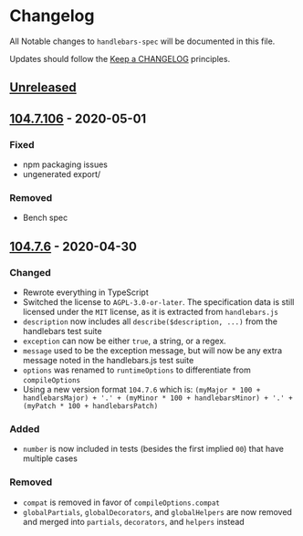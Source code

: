 # Changelog

All Notable changes to `handlebars-spec` will be documented in this file.

Updates should follow the [Keep a CHANGELOG](http://keepachangelog.com/) principles.

## [Unreleased]

## [104.7.106] - 2020-05-01

### Fixed
- npm packaging issues
- ungenerated export/

### Removed
- Bench spec

## [104.7.6] - 2020-04-30

### Changed
- Rewrote everything in TypeScript
- Switched the license to `AGPL-3.0-or-later`. The specification data is still licensed under the `MIT` license, as it is extracted from `handlebars.js`
- `description` now includes all `describe($description, ...)` from the handlebars test suite
- `exception` can now be either `true`, a string, or a regex.
- `message` used to be the exception message, but will now be any extra message noted in the handlebars.js test suite
- `options` was renamed to `runtimeOptions` to differentiate from `compileOptions`
- Using a new version format `104.7.6` which is: `(myMajor * 100 + handlebarsMajor) + '.' + (myMinor * 100 + handlebarsMinor) + '.' + (myPatch * 100 + handlebarsPatch)`

### Added
- `number` is now included in tests (besides the first implied `00`) that have multiple cases

### Removed
- `compat` is removed in favor of `compileOptions.compat`
- `globalPartials`, `globalDecorators`, and `globalHelpers` are now removed and merged into
  `partials`, `decorators`, and `helpers` instead

[Unreleased]: https://github.com/jbboehr/handlebars-spec/compare/v104.7.106...HEAD
[104.7.106]: https://github.com/jbboehr/handlebars-spec/compare/v104.7.6...v104.7.106
[104.7.6]: https://github.com/jbboehr/handlebars-spec/compare/v4.0.5-p1...v104.7.6
